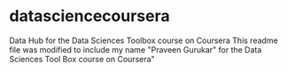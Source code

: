 # datasciencecoursera
Data Hub for the Data Sciences Toolbox course on Coursera
This readme file was modified to include my name "Praveen Gurukar" for the Data Sciences Tool Box course on Coursera"
